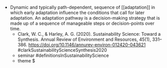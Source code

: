 - Dynamic and typically path-dependent, sequence of [[adaptation]] in which early adaptation influence the conditions that call for later adaptation. An adaptation pathway is a decision-making strategy that is made up of a sequence of manageable steps or decision-points over time.
	- Clark, W. C., & Harley, A. G. (2020). Sustainability Science: Toward a Synthesis. Annual Review of Environment and Resources, 45(1), 331–386. https://doi.org/10.1146/annurev-environ-012420-043621 #clarkSustainabilityScienceSynthesis2020
	- seminar #definitionsInSustainabilityScience
	- theme $